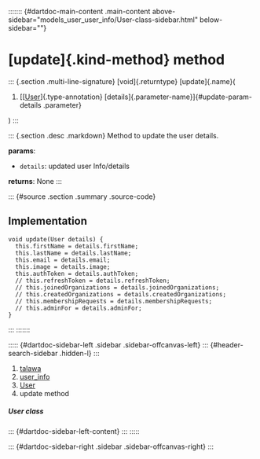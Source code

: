 ::::::: {#dartdoc-main-content .main-content above-sidebar="models_user_user_info/User-class-sidebar.html" below-sidebar=""}
<div>

# [update]{.kind-method} method

</div>

::: {.section .multi-line-signature}
[void]{.returntype} [update]{.name}(

1.  [[[User](../../models_user_user_info/User-class.html)]{.type-annotation}
    [details]{.parameter-name}]{#update-param-details .parameter}

)
:::

::: {.section .desc .markdown}
Method to update the user details.

**params**:

-   `details`: updated user Info/details

**returns**: None
:::

::: {#source .section .summary .source-code}
## Implementation

``` language-dart
void update(User details) {
  this.firstName = details.firstName;
  this.lastName = details.lastName;
  this.email = details.email;
  this.image = details.image;
  this.authToken = details.authToken;
  // this.refreshToken = details.refreshToken;
  // this.joinedOrganizations = details.joinedOrganizations;
  // this.createdOrganizations = details.createdOrganizations;
  // this.membershipRequests = details.membershipRequests;
  // this.adminFor = details.adminFor;
}
```
:::
:::::::

::::: {#dartdoc-sidebar-left .sidebar .sidebar-offcanvas-left}
::: {#header-search-sidebar .hidden-l}
:::

1.  [talawa](../../index.html)
2.  [user_info](../../models_user_user_info/)
3.  [User](../../models_user_user_info/User-class.html)
4.  update method

##### User class

::: {#dartdoc-sidebar-left-content}
:::
:::::

::: {#dartdoc-sidebar-right .sidebar .sidebar-offcanvas-right}
:::
